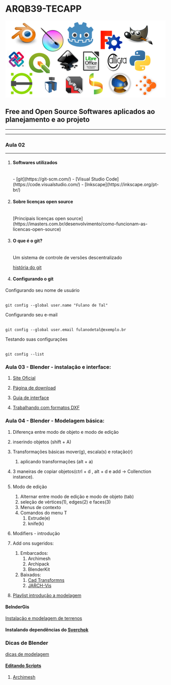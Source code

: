 # ARQB39-TECAPP

![LOGOS](./LOGOS/logos.png)

## Free and Open Source Softwares aplicados ao planejamento e ao projeto
__________________________
__________________________
### Aula 02
__________________________
1. #### Softwares utilizados
   <br/>
   - [git](https://git-scm.com/)
   - [Visual Studio Code](https://code.visualstudio.com/)
   - [Inkscape](https://inkscape.org/pt-br/)
  
    <br/>
1. #### Sobre licenças open source
      <br/>
      [Principais licenças open source](https://imasters.com.br/desenvolvimento/como-funcionam-as-licencas-open-source)

    <br/>

1. #### O que é o git?
   
    <br/>
    Um sistema de controle de versões descentralizado

    [história do git](https://www.welcometothejungle.com/en/articles/btc-history-git)
    <br/>
1. #### Configurando o git
   
  Configurando seu nome de usuário

   ```

   git config --global user.name "Fulano de Tal"
   
  ```

  Configurando seu e-mail

  ```

  git config --global user.email fulanodetal@exemplo.br

  ```

  Testando suas configurações

  ```

  git config --list

  ```
### Aula 03 - Blender - instalação e interface:

1. [Site Oficial](https://www.blender.org)

1. [Página de download](https://www.blender.org/download/)

1. [Guia de interface](./blender/b_interface.md)

1. [Trabalhando com formatos DXF](blender/modelagem_Import_dxf.md)

### Aula 04 - Blender - Modelagem básica:

1. Diferença entre modo de objeto e modo de edição

1. inserindo objetos (shift + A)

1. Transformações básicas mover(g), escala(s) e rotação(r)
   1. aplicando transformações (alt + a)
2. 3 maneiras de copiar objetos(ctrl + d , alt + d e add -> Collenction instance).

1. Modo de edição
   1. Alternar entre modo de edição e modo de objeto (tab)
   2. seleção de vértices(1), edges(2) e faces(3)
   3. Menus de contexto
   4. Comandos do menu T
      1. Extrude(e)
      2. knife(k)
1. Modifiers - introdução

1. Add ons sugeridos:
   1. Embarcados:
      1. Archimesh
      2. Archipack
      3. BlenderKit
   2. Baixados:
      1. [Cad Transformns](https://gumroad.com/l/nqvcs)
      2. [JARCH-Vis](https://github.com/BlendingJake/JARCH-Vis)

1. [Playlist introdução a modelagem](https://www.youtube.com/watch?v=kbHsXdrRIBY&list=PL-YgB1cUwWX3JWUeHtvQ2GPrm81XOYnox)


#### BelnderGis

[Instalação e modelagem de terrenos](./blender/BlenderGisInstall.md)

#### Instalando dependências do [Sverchok](blender/dependencias.md)

### Dicas de Blender

[dicas de modelagem](https://www.youtube.com/watch?v=0Q7DUfxwcpM&t=169s)

#### [Editando Scripts](./blender/scripts/index.md)
1. [Archimesh](./blender/scripts/archimesh.md)